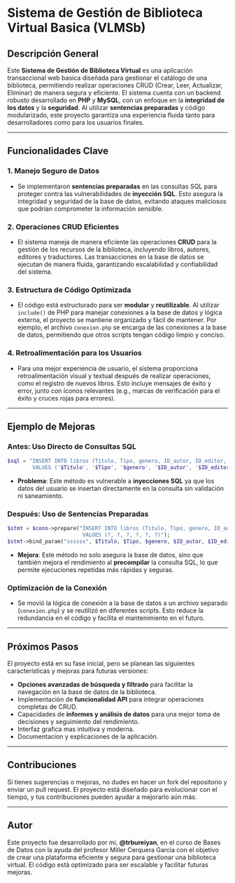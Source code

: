 
# Sistema de Gestión de Biblioteca Virtual Basica (VLMSb)

## Descripción General

Este **Sistema de Gestión de Biblioteca Virtual** es una aplicación transaccional web basica diseñada para gestionar el catálogo de una biblioteca, permitiendo realizar operaciones CRUD (Crear, Leer, Actualizar, Eliminar) de manera segura y eficiente. El sistema cuenta con un backend robusto desarrollado en **PHP** y **MySQL**, con un enfoque en la **integridad de los datos** y la **seguridad**. Al utilizar **sentencias preparadas** y código modularizado, este proyecto garantiza una experiencia fluida tanto para desarrolladores como para los usuarios finales.

---

## Funcionalidades Clave

### 1. **Manejo Seguro de Datos**
   - Se implementaron **sentencias preparadas** en las consultas SQL para proteger contra las vulnerabilidades de **inyección SQL**. Esto asegura la integridad y seguridad de la base de datos, evitando ataques maliciosos que podrían comprometer la información sensible.

### 2. **Operaciones CRUD Eficientes**
   - El sistema maneja de manera eficiente las operaciones **CRUD** para la gestión de los recursos de la biblioteca, incluyendo libros, autores, editores y traductores. Las transacciones en la base de datos se ejecutan de manera fluida, garantizando escalabilidad y confiabilidad del sistema.

### 3. **Estructura de Código Optimizada**
   - El código está estructurado para ser **modular** y **reutilizable**. Al utilizar `include()` de PHP para manejar conexiones a la base de datos y lógica externa, el proyecto se mantiene organizado y fácil de mantener. Por ejemplo, el archivo `conexion.php` se encarga de las conexiones a la base de datos, permitiendo que otros scripts tengan código limpio y conciso.

### 4. **Retroalimentación para los Usuarios**
   - Para una mejor experiencia de usuario, el sistema proporciona retroalimentación visual y textual después de realizar operaciones, como el registro de nuevos libros. Esto incluye mensajes de éxito y error, junto con íconos relevantes (e.g., marcas de verificación para el éxito y cruces rojas para errores).

---

## Ejemplo de Mejoras

### Antes: Uso Directo de Consultas SQL
   ```php
   $sql = "INSERT INTO libros (Titulo, Tipo, genero, ID_autor, ID_editor, ID_traductor) 
           VALUES ('$Titulo', '$Tipo', '$genero', '$ID_autor', '$ID_editor', '$ID_traductor')";
   ```

   - **Problema**: Este método es vulnerable a **inyecciones SQL** ya que los datos del usuario se insertan directamente en la consulta sin validación ni saneamiento.

### Después: Uso de Sentencias Preparadas
   ```php
   $stmt = $conn->prepare("INSERT INTO libros (Titulo, Tipo, genero, ID_autor, ID_editor, ID_traductor) 
                           VALUES (?, ?, ?, ?, ?, ?)");
   $stmt->bind_param("ssssss", $Titulo, $Tipo, $genero, $ID_autor, $ID_editor, $ID_traductor);
   ```

   - **Mejora**: Este método no solo asegura la base de datos, sino que también mejora el rendimiento al **precompilar** la consulta SQL, lo que permite ejecuciones repetidas más rápidas y seguras.

### Optimización de la Conexión
   - Se movió la lógica de conexión a la base de datos a un archivo separado (`conexion.php`) y se reutilizó en diferentes scripts. Esto reduce la redundancia en el código y facilita el mantenimiento en el futuro.

---

## Próximos Pasos

El proyecto está en su fase inicial, pero se planean las siguientes características y mejoras para futuras versiones:

- **Opciones avanzadas de búsqueda y filtrado** para facilitar la navegación en la base de datos de la biblioteca.
- Implementación de **funcionalidad API** para integrar operaciones completas de CRUD.
- Capacidades de **informes y análisis de datos** para una mejor toma de decisiones y seguimiento del rendimiento.
- Interfaz grafica mas intuitiva y moderna.
- Documentacion y explicaciones de la aplicación.

---

## Contribuciones

Si tienes sugerencias o mejoras, no dudes en hacer un fork del repositorio y enviar un pull request. El proyecto está diseñado para evolucionar con el tiempo, y tus contribuciones pueden ayudar a mejorarlo aún más.

---

## Autor

Este proyecto fue desarrollado por mi, **@trbureiyan**, en el curso de Bases de Datos con la ayuda del profesor Miller Cerquera Garcia con el objetivo de crear una plataforma eficiente y segura para gestionar una biblioteca virtual. El código está optimizado para ser escalable y facilitar futuras mejoras.